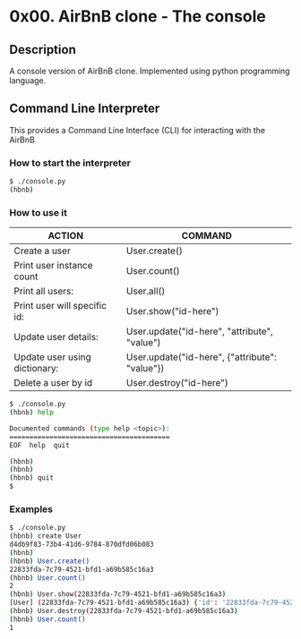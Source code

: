 # 0x00. AirBnB clone - The console

## Description

A console version of AirBnB clone. Implemented using python programming language.

## Command Line Interpreter

This provides a Command Line Interface (CLI) for interacting with the AirBnB

### How to start the interpreter
```bash
$ ./console.py
(hbnb) 
```
### How to use it
ACTION | COMMAND
------ | -------
Create a user | User.create()
Print user instance count | User.count()
Print all users: | User.all()
Print user will specific id: | User.show("id-here")
Update user details: | User.update("id-here", "attribute", "value")
Update user using dictionary: | User.update("id-here", {"attribute": "value"})
Delete a user by id | User.destroy("id-here")
```bash
$ ./console.py
(hbnb) help

Documented commands (type help <topic>):
========================================
EOF  help  quit

(hbnb) 
(hbnb) 
(hbnb) quit
$
```
### Examples
```bash
$ ./console.py
(hbnb) create User
d4db9f83-73b4-41d6-9784-870dfd06b083
(hbnb) 
(hbnb) User.create()
22833fda-7c79-4521-bfd1-a69b585c16a3
(hbnb) User.count()
2
(hbnb) User.show(22833fda-7c79-4521-bfd1-a69b585c16a3)
[User] (22833fda-7c79-4521-bfd1-a69b585c16a3) {'id': '22833fda-7c79-4521-bfd1-a69b585c16a3', 'created_at': datetime.datetime(2022, 10, 29, 11, 0, 31, 710814), 'updated_at': datetime.datetime(2022, 10, 29, 11, 0, 31, 711088)}
(hbnb) User.destroy(22833fda-7c79-4521-bfd1-a69b585c16a3)
(hbnb) User.count()
1

```
